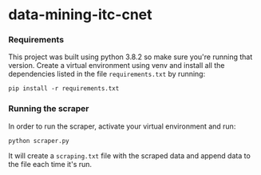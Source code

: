 # data-mining-itc-cnet

### Requirements
This project was built using python 3.8.2 so make sure you're running that version.
Create a virtual environment using venv and install all the dependencies listed in 
the file `requirements.txt` by running:

`pip install -r requirements.txt`

### Running the scraper
In order to run the scraper, activate your virtual environment and run:

`python scraper.py`

It will create a `scraping.txt` file with the scraped data and append data to the 
file each time it's run.
